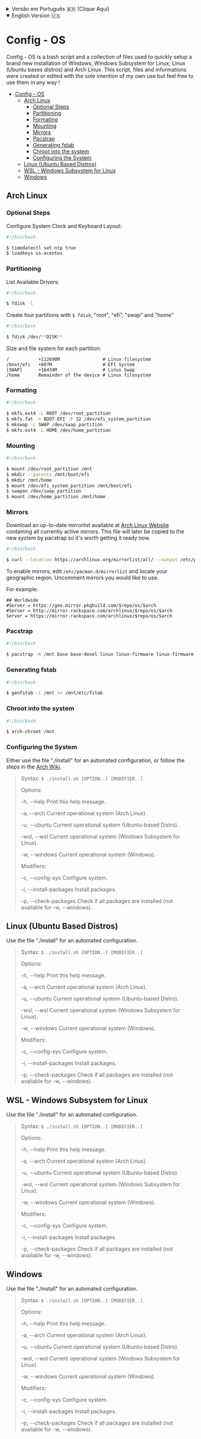 <details>
<summary>Versão em Português 🇧🇷 (Clique Aqui)</summary>

:

</details>

<details open>
<summary>English Version 🇺🇸</summary>

# Config - OS

Config - OS is a bash script and a collection of files used to quickly setup a brand new installation of Windows, Windows Subsystem for Linux, Linux (Ubuntu bases distros) and Arch Linux. This script, files and informations were created or edited with the sole intention of my own use but feel free to use them in any way !

- [Config - OS](#config---os)
  - [Arch Linux](#arch-linux)
    - [Optional Steps](#optional-steps)
    - [Partitioning](#partitioning)
    - [Formating](#formating)
    - [Mounting](#mounting)
    - [Mirrors](#mirrors)
    - [Pacstrap](#pacstrap)
    - [Generating fstab](#generating-fstab)
    - [Chroot into the system](#chroot-into-the-system)
    - [Configuring the System](#configuring-the-system)
  - [Linux (Ubuntu Based Distros)](#linux-ubuntu-based-distros)
  - [WSL - Windows Subsystem for Linux](#wsl---windows-subsystem-for-linux)
  - [Windows](#windows)

## Arch Linux

### Optional Steps

Configure System Clock and Keyboard Layout:

```bash
#!/bin/bash

$ timedatectl set-ntp true
$ loadkeys us-acentos
```

### Partitioning

List Available Drivers:

```bash
#!/bin/bash

$ fdisk -l
```

Create four partitions with `$ fdisk`, "root", "efi", "swap" and "home"

```bash
#!/bin/bash

$ fdisk /dev/**DISK**
```

Size and file system for each partition:

```text
/           +112690M                # Linux filesystem
/boot/efi   +807M                   # EFI System
[SWAP]      +16434M                 # Linux Swap
/home       Remainder of the device # Linux filesystem
```

### Formating

```bash
#!/bin/bash

$ mkfs.ext4 -L ROOT /dev/root_partition
$ mkfs.fat -n BOOT-EFI -F 32 /dev/efi_system_partition
$ mkswap -L SWAP /dev/swap_partition
$ mkfs.ext4 -L HOME /dev/home_partition
```

### Mounting

```bash
#!/bin/bash

$ mount /dev/root_partition /mnt
$ mkdir --parents /mnt/boot/efi
$ mkdir /mnt/home
$ mount /dev/efi_system_partition /mnt/boot/efi
$ swapon /dev/swap_partition
$ mount /dev/home_partition /mnt/home
```

### Mirrors

Download an up-to-date mirrorlist available at [Arch Linux Website](https://archlinux.org/mirrorlist/all/) containing all currently active mirrors. This file will later be copied to the new system by pacstrap so it's worth getting it ready now.

```bash
#!/bin/bash

$ curl --location https://archlinux.org/mirrorlist/all/ --output /etc/pacman.d/mirrorlist
```

To enable mirrors, edit `/etc/pacman.d/mirrorlist` and locate your geographic region. Uncomment mirrors you would like to use.

For example:

```text
## Worldwide
#Server = https://geo.mirror.pkgbuild.com/$repo/os/$arch
#Server = http://mirror.rackspace.com/archlinux/$repo/os/$arch
Server = https://mirror.rackspace.com/archlinux/$repo/os/$arch
```

### Pacstrap

```bash
#!/bin/bash

$ pacstrap -K /mnt base base-devel linux linux-firmware linux-firmware-qlogic sof-firmware nano dhcpcd git
```

### Generating fstab

```bash
#!/bin/bash

$ genfstab -L /mnt >> /mnt/etc/fstab
```

### Chroot into the system

```bash
#!/bin/bash

$ arch-chroot /mnt
```

### Configuring the System

Either use the file "./install" for an automated configuration, or follow the steps in the [Arch Wiki](https://wiki.archlinux.org/title/Installation_guide).

>Syntax: `$ ./install.sh [OPTION..] [MODIFIER..]`
>
>Options:
>
> -h, --help Print this help message.
>
> -a, --arch Current operational system (Arch Linux).
>
> -u, --ubuntu Current operational system (Ubuntu-based Distro).
>
> -wsl, --wsl Current operational system (Windows Subsystem for Linux).
>
> -w, --windows Current operational system (Windows).
>
>Modifiers:
>
> -c, --config-sys Configure system.
>
> -i, --install-packages Install packages.
>
> -p, --check-packages Check if all packages are installed (not available for -w, --windows).

## Linux (Ubuntu Based Distros)

Use the file "./install" for an automated configuration.

>Syntax: `$ ./install.sh [OPTION..] [MODIFIER..]`
>
>Options:
>
> -h, --help Print this help message.
>
> -a, --arch Current operational system (Arch Linux).
>
> -u, --ubuntu Current operational system (Ubuntu-based Distro).
>
> -wsl, --wsl Current operational system (Windows Subsystem for Linux).
>
> -w, --windows Current operational system (Windows).
>
>Modifiers:
>
> -c, --config-sys Configure system.
>
> -i, --install-packages Install packages.
>
> -p, --check-packages Check if all packages are installed (not available for -w, --windows).

## WSL - Windows Subsystem for Linux

Use the file "./install" for an automated configuration.

>Syntax: `$ ./install.sh [OPTION..] [MODIFIER..]`
>
>Options:
>
> -h, --help Print this help message.
>
> -a, --arch Current operational system (Arch Linux).
>
> -u, --ubuntu Current operational system (Ubuntu-based Distro).
>
> -wsl, --wsl Current operational system (Windows Subsystem for Linux).
>
> -w, --windows Current operational system (Windows).
>
>Modifiers:
>
> -c, --config-sys Configure system.
>
> -i, --install-packages Install packages.
>
> -p, --check-packages Check if all packages are installed (not available for -w, --windows).

## Windows

Use the file "./install" for an automated configuration.

>Syntax: `$ ./install.sh [OPTION..] [MODIFIER..]`
>
>Options:
>
> -h, --help Print this help message.
>
> -a, --arch Current operational system (Arch Linux).
>
> -u, --ubuntu Current operational system (Ubuntu-based Distro).
>
> -wsl, --wsl Current operational system (Windows Subsystem for Linux).
>
> -w, --windows Current operational system (Windows).
>
>Modifiers:
>
> -c, --config-sys Configure system.
>
> -i, --install-packages Install packages.
>
> -p, --check-packages Check if all packages are installed (not available for -w, --windows).

</details>
